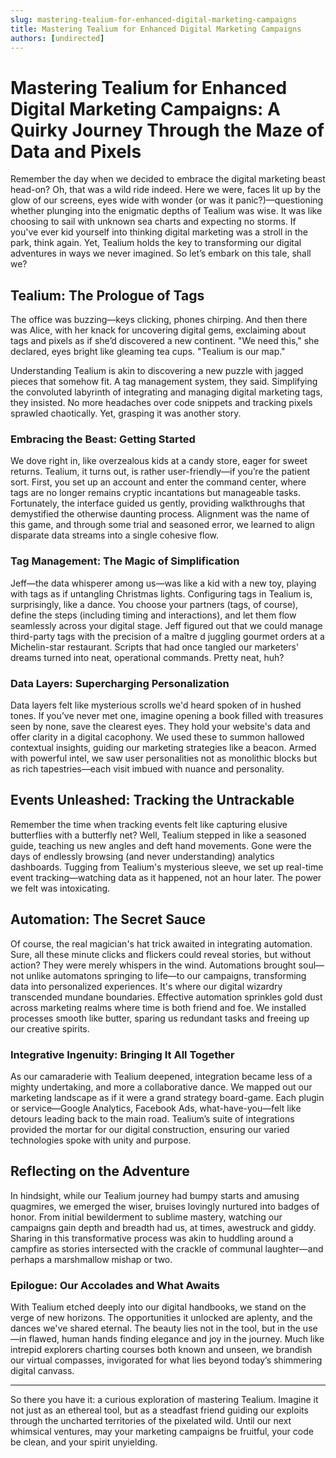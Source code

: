 ```yaml
---
slug: mastering-tealium-for-enhanced-digital-marketing-campaigns
title: Mastering Tealium for Enhanced Digital Marketing Campaigns
authors: [undirected]
---
```



# Mastering Tealium for Enhanced Digital Marketing Campaigns: A Quirky Journey Through the Maze of Data and Pixels

Remember the day when we decided to embrace the digital marketing beast head-on? Oh, that was a wild ride indeed. Here we were, faces lit up by the glow of our screens, eyes wide with wonder (or was it panic?)—questioning whether plunging into the enigmatic depths of Tealium was wise. It was like choosing to sail with unknown sea charts and expecting no storms. If you've ever kid yourself into thinking digital marketing was a stroll in the park, think again. Yet, Tealium holds the key to transforming our digital adventures in ways we never imagined. So let’s embark on this tale, shall we?

## Tealium: The Prologue of Tags

The office was buzzing—keys clicking, phones chirping. And then there was Alice, with her knack for uncovering digital gems, exclaiming about tags and pixels as if she’d discovered a new continent. "We need this," she declared, eyes bright like gleaming tea cups. "Tealium is our map." 

Understanding Tealium is akin to discovering a new puzzle with jagged pieces that somehow fit. A tag management system, they said. Simplifying the convoluted labyrinth of integrating and managing digital marketing tags, they insisted. No more headaches over code snippets and tracking pixels sprawled chaotically. Yet, grasping it was another story.

### Embracing the Beast: Getting Started 

We dove right in, like overzealous kids at a candy store, eager for sweet returns. Tealium, it turns out, is rather user-friendly—if you’re the patient sort. First, you set up an account and enter the command center, where tags are no longer remains cryptic incantations but manageable tasks. Fortunately, the interface guided us gently, providing walkthroughs that demystified the otherwise daunting process. Alignment was the name of this game, and through some trial and seasoned error, we learned to align disparate data streams into a single cohesive flow.

### Tag Management: The Magic of Simplification

Jeff—the data whisperer among us—was like a kid with a new toy, playing with tags as if untangling Christmas lights. Configuring tags in Tealium is, surprisingly, like a dance. You choose your partners (tags, of course), define the steps (including timing and interactions), and let them flow seamlessly across your digital stage. Jeff figured out that we could manage third-party tags with the precision of a maître d juggling gourmet orders at a Michelin-star restaurant. Scripts that had once tangled our marketers' dreams turned into neat, operational commands. Pretty neat, huh?

### Data Layers: Supercharging Personalization 

Data layers felt like mysterious scrolls we'd heard spoken of in hushed tones. If you’ve never met one, imagine opening a book filled with treasures seen by none, save the clearest eyes. They hold your website's data and offer clarity in a digital cacophony. We used these to summon hallowed contextual insights, guiding our marketing strategies like a beacon. Armed with powerful intel, we saw user personalities not as monolithic blocks but as rich tapestries—each visit imbued with nuance and personality.

## Events Unleashed: Tracking the Untrackable

Remember the time when tracking events felt like capturing elusive butterflies with a butterfly net? Well, Tealium stepped in like a seasoned guide, teaching us new angles and deft hand movements. Gone were the days of endlessly browsing (and never understanding) analytics dashboards. Tugging from Tealium's mysterious sleeve, we set up real-time event tracking—watching data as it happened, not an hour later. The power we felt was intoxicating. 

## Automation: The Secret Sauce

Of course, the real magician's hat trick awaited in integrating automation. Sure, all these minute clicks and flickers could reveal stories, but without action? They were merely whispers in the wind. Automations brought soul—not unlike automatons springing to life—to our campaigns, transforming data into personalized experiences. It's where our digital wizardry transcended mundane boundaries. Effective automation sprinkles gold dust across marketing realms where time is both friend and foe. We installed processes smooth like butter, sparing us redundant tasks and freeing up our creative spirits.

### Integrative Ingenuity: Bringing It All Together  

As our camaraderie with Tealium deepened, integration became less of a mighty undertaking, and more a collaborative dance. We mapped out our marketing landscape as if it were a grand strategy board-game. Each plugin or service—Google Analytics, Facebook Ads, what-have-you—felt like detours leading back to the main road. Tealium’s suite of integrations provided the mortar for our digital construction, ensuring our varied technologies spoke with unity and purpose.

## Reflecting on the Adventure 

In hindsight, while our Tealium journey had bumpy starts and amusing quagmires, we emerged the wiser, bruises lovingly nurtured into badges of honor. From initial bewilderment to sublime mastery, watching our campaigns gain depth and breadth had us, at times, awestruck and giddy. Sharing in this transformative process was akin to huddling around a campfire as stories intersected with the crackle of communal laughter—and perhaps a marshmallow mishap or two. 

### Epilogue: Our Accolades and What Awaits

With Tealium etched deeply into our digital handbooks, we stand on the verge of new horizons. The opportunities it unlocked are aplenty, and the dances we've shared eternal. The beauty lies not in the tool, but in the use—in flawed, human hands finding elegance and joy in the journey. Much like intrepid explorers charting courses both known and unseen, we brandish our virtual compasses, invigorated for what lies beyond today’s shimmering digital canvass. 

---

So there you have it: a curious exploration of mastering Tealium. Imagine it not just as an ethereal tool, but as a steadfast friend guiding our exploits through the uncharted territories of the pixelated wild. Until our next whimsical ventures, may your marketing campaigns be fruitful, your code be clean, and your spirit unyielding.
```
